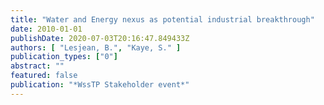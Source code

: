 ```yaml
---
title: "Water and Energy nexus as potential industrial breakthrough"
date: 2010-01-01
publishDate: 2020-07-03T20:16:47.849433Z
authors: [ "Lesjean, B.", "Kaye, S." ]
publication_types: ["0"]
abstract: ""
featured: false
publication: "*WssTP Stakeholder event*"
---
```


